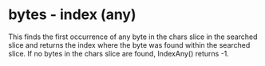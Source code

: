 # bytes - index (any)

This finds the first occurrence of any byte in the chars slice in the searched slice and returns the index where the byte was found within the searched slice. If no bytes in the chars slice are found, IndexAny() returns -1.
